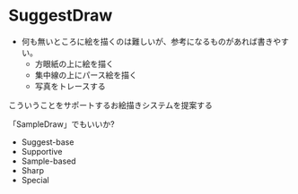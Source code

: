 # SuggestDraw

* 何も無いところに絵を描くのは難しいが、参考になるものがあれば書きやすい。
  - 方眼紙の上に絵を描く
  - 集中線の上にパース絵を描く
  - 写真をトレースする

こういうことをサポートするお絵描きシステムを提案する

「SampleDraw」でもいいか?

* Suggest-base
* Supportive
* Sample-based
* Sharp
* Special
